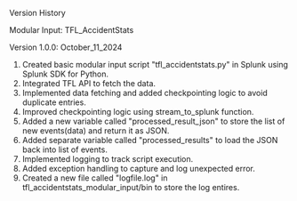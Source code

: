 Version History

Modular Input: TFL_AccidentStats

Version 1.0.0: October_11_2024

1. Created basic modular input script "tfl_accidentstats.py" in Splunk using Splunk SDK for Python.
2. Integrated TFL API to fetch the data.
3. Implemented data fetching and added checkpointing logic to avoid duplicate entries.
4. Improved checkpointing logic using stream_to_splunk function.
5. Added a new variable called "processed_result_json" to store the list of new events(data) and return it as JSON.
6. Added separate variable called "processed_results" to load the JSON back into list of events.
7. Implemented logging to track script execution.
8. Added exception handling to capture and log unexpected error.
9. Created a new file called "logfile.log" in tfl_accidentstats_modular_input/bin to store the log entires.